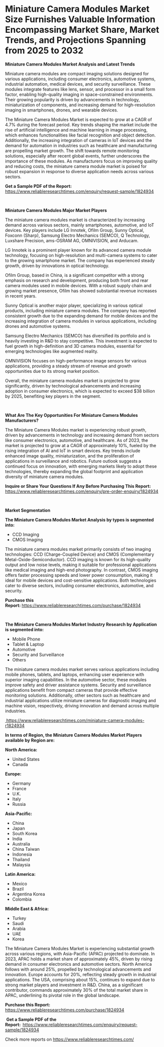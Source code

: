 <p><h1>Miniature Camera Modules Market Size Furnishes Valuable Information Encompassing Market Share, Market Trends, and Projections Spanning from 2025 to 2032</h1></p><p><strong>Miniature Camera Modules Market Analysis and Latest Trends</strong></p>
<p><p>Miniature camera modules are compact imaging solutions designed for various applications, including consumer electronics, automotive systems, industrial automation, medical devices, and security surveillance. These modules integrate features like lens, sensor, and processor in a small form factor, enabling high-quality imaging in space-constrained environments. Their growing popularity is driven by advancements in technology, miniaturization of components, and increasing demand for high-resolution imaging in smartphones, drones, and wearable devices.</p><p>The Miniature Camera Modules Market is expected to grow at a CAGR of 4.7% during the forecast period. Key trends shaping the market include the rise of artificial intelligence and machine learning in image processing, which enhances functionalities like facial recognition and object detection. Additionally, the increasing integration of cameras in IoT devices and the demand for automation in industries such as healthcare and manufacturing are propelling market growth. The shift towards remote monitoring solutions, especially after recent global events, further underscores the importance of these modules. As manufacturers focus on improving quality and reducing costs, the miniature camera module market is poised for robust expansion in response to diverse application needs across various sectors.</p></p>
<p><strong>Get a Sample PDF of the Report:&nbsp;</strong> <a href="https://www.reliableresearchtimes.com/enquiry/request-sample/1824934?utm_campaign=3297&utm_medium=2&utm_source=Github&utm_content=ia&utm_term=06042025&utm_id=miniature-camera-modules">https://www.reliableresearchtimes.com/enquiry/request-sample/1824934</a></p>
<p>&nbsp;</p>
<p><strong>Miniature Camera Modules Major Market Players</strong></p>
<p><p>The miniature camera modules market is characterized by increasing demand across various sectors, mainly smartphones, automotive, and IoT devices. Key players include LG Innotek, Ofilm Group, Sunny Optical, Foxconn (Sharp), Samsung Electro Mechanics (SEMCO), Q Technology, Luxshare Precision, ams-OSRAM AG, OMNIVISION, and Arducam. </p><p>LG Innotek is a prominent player known for its advanced camera module technology, focusing on high-resolution and multi-camera systems to cater to the growing smartphone market. The company has experienced steady growth, driven by innovations in optical technology. </p><p>Ofilm Group, based in China, is a significant competitor with a strong emphasis on research and development, producing both front and rear camera modules used in mobile devices. With a robust supply chain and growing market presence, Ofilm has showed substantial revenue increases in recent years.</p><p>Sunny Optical is another major player, specializing in various optical products, including miniature camera modules. The company has reported consistent growth due to the expanding demand for mobile devices and the increasing integration of camera modules in various applications, including drones and automotive systems.</p><p>Samsung Electro Mechanics (SEMCO) has diversified its portfolio and is heavily investing in R&D to stay competitive. This investment is expected to fuel growth in high-definition and 3D camera modules, essential for emerging technologies like augmented reality.</p><p>OMNIVISION focuses on high-performance image sensors for various applications, providing a steady stream of revenue and growth opportunities due to its strong market position. </p><p>Overall, the miniature camera modules market is projected to grow significantly, driven by technological advancements and increasing adoption in consumer electronics, which is expected to exceed $38 billion by 2025, benefiting key players in the segment.</p></p>
<p>&nbsp;</p>
<p><strong>What Are The Key Opportunities For Miniature Camera Modules Manufacturers?</strong></p>
<p><p>The Miniature Camera Modules market is experiencing robust growth, driven by advancements in technology and increasing demand from sectors like consumer electronics, automotive, and healthcare. As of 2023, the market is projected to grow at a CAGR of approximately 10%, fueled by the rising integration of AI and IoT in smart devices. Key trends include enhanced image quality, miniaturization, and the proliferation of applications in surveillance and robotics. Future outlook suggests a continued focus on innovation, with emerging markets likely to adopt these technologies, thereby expanding the global footprint and application diversity of miniature camera modules.</p></p>
<p><strong>Inquire or Share Your Questions If Any Before Purchasing This Report:</strong> <a href="https://www.reliableresearchtimes.com/enquiry/pre-order-enquiry/1824934?utm_campaign=3297&utm_medium=2&utm_source=Github&utm_content=ia&utm_term=06042025&utm_id=miniature-camera-modules">https://www.reliableresearchtimes.com/enquiry/pre-order-enquiry/1824934</a></p>
<p>&nbsp;</p>
<p><strong>Market Segmentation</strong></p>
<p><strong>The Miniature Camera Modules Market Analysis by types is segmented into:</strong></p>
<p><ul><li>CCD Imaging</li><li>CMOS Imaging</li></ul></p>
<p><p>The miniature camera modules market primarily consists of two imaging technologies: CCD (Charge-Coupled Device) and CMOS (Complementary Metal-Oxide-Semiconductor). CCD imaging is known for its high-quality output and low noise levels, making it suitable for professional applications like medical imaging and high-end photography. In contrast, CMOS imaging offers faster processing speeds and lower power consumption, making it ideal for mobile devices and cost-sensitive applications. Both technologies cater to diverse sectors, including consumer electronics, automotive, and security.</p></p>
<p><strong>Purchase this Report:&nbsp;</strong><a href="https://www.reliableresearchtimes.com/purchase/1824934?utm_campaign=3297&utm_medium=2&utm_source=Github&utm_content=ia&utm_term=06042025&utm_id=miniature-camera-modules">https://www.reliableresearchtimes.com/purchase/1824934</a></p>
<p>&nbsp;</p>
<p><strong>The Miniature Camera Modules Market Industry Research by Application is segmented into:</strong></p>
<p><ul><li>Mobile Phone</li><li>Tablet & Laptop</li><li>Automotive</li><li>Security and Surveillance</li><li>Others</li></ul></p>
<p><p>The miniature camera modules market serves various applications including mobile phones, tablets, and laptops, enhancing user experience with superior imaging capabilities. In the automotive sector, these modules improve safety and driver assistance systems. Security and surveillance applications benefit from compact cameras that provide effective monitoring solutions. Additionally, other sectors such as healthcare and industrial applications utilize miniature cameras for diagnostic imaging and machine vision, respectively, driving innovation and demand across multiple industries.</p></p>
<p><a href="https://www.reliableresearchtimes.com/miniature-camera-modules-r1824934?utm_campaign=3297&utm_medium=2&utm_source=Github&utm_content=ia&utm_term=06042025&utm_id=miniature-camera-modules">&nbsp;https://www.reliableresearchtimes.com/miniature-camera-modules-r1824934</a></p>
<p><strong>In terms of Region, the Miniature Camera Modules Market Players available by Region are:</strong></p>
<p>
    <p> <strong> North America: </strong>
        <ul>
            <li>United States</li>
            <li>Canada</li>
        </ul>
        </p> 
    <p> <strong> Europe: </strong>
        <ul>
            <li>Germany</li>
            <li>France</li>
            <li>U.K.</li>
            <li>Italy</li>
            <li>Russia</li>
        </ul>
        </p> 
    <p> <strong> Asia-Pacific: </strong>
        <ul>
            <li>China</li>
            <li>Japan</li>
            <li>South Korea</li>
            <li>India</li>
            <li>Australia</li>
            <li>China Taiwan</li>
            <li>Indonesia</li>
            <li>Thailand</li>
            <li>Malaysia</li>
        </ul>
        </p> 
    <p> <strong> Latin America: </strong>
        <ul>
            <li>Mexico</li>
            <li>Brazil</li>
            <li>Argentina Korea</li>
            <li>Colombia</li>
        </ul>
        </p> 
    <p> <strong> Middle East & Africa: </strong>
        <ul>
            <li>Turkey</li>
            <li>Saudi</li>
            <li>Arabia</li>
            <li>UAE</li>
            <li>Korea</li>
        </ul>
    </p>
    </p>
<p><p>The Miniature Camera Modules Market is experiencing substantial growth across various regions, with Asia-Pacific (APAC) projected to dominate. In 2023, APAC holds a market share of approximately 45%, driven by rising demand in consumer electronics and automotive sectors. North America follows with around 25%, propelled by technological advancements and innovation. Europe accounts for 20%, reflecting steady growth in industrial applications. The USA, comprising about 15%, continues to expand due to strong market players and investment in R&D. China, as a significant contributor, commands approximately 30% of the total market share in APAC, underlining its pivotal role in the global landscape.</p></p>
<p><strong>Purchase this Report: </strong><a href="https://www.reliableresearchtimes.com/purchase/1824934?utm_campaign=3297&utm_medium=2&utm_source=Github&utm_content=ia&utm_term=06042025&utm_id=miniature-camera-modules">https://www.reliableresearchtimes.com/purchase/1824934</a></p>
<p>&nbsp;<strong>Get a Sample PDF of the Report:&nbsp;&nbsp;</strong><a href="https://www.reliableresearchtimes.com/enquiry/request-sample/1824934?utm_campaign=3297&utm_medium=2&utm_source=Github&utm_content=ia&utm_term=06042025&utm_id=miniature-camera-modules">https://www.reliableresearchtimes.com/enquiry/request-sample/1824934</a></p>
<p><strong></strong></p>
<p>Check more reports on <a href="https://www.reliableresearchtimes.com/?utm_campaign=3297&utm_medium=2&utm_source=Github&utm_content=ia&utm_term=06042025&utm_id=miniature-camera-modules">https://www.reliableresearchtimes.com/</a></p>